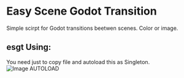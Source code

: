 # Easy Scene Godot Transition
Simple scirpt for Godot transitions beetwen scenes. Color or image.

## esgt Using:

You need just to copy file and autoload this as Singleton.
![Image AUTOLOAD](https://github.com/images/yaktocat.png)

```GSscript



```
